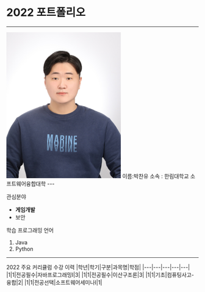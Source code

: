 # 2022 포트폴리오
---
<img src=pcu.jpg heihgt=300 width=300>
이름:박찬유
소속 : 한림대학교 소프트웨어융합대학
---


관심분야 
* **게임개발**
* 보안

학습 프로그래밍 언어
1. Java
2. Python

-----------

2022 주요 커리큘럼 수강 이력
|학년|학기|구분|과목명|학점|
|---|---|---|---|---|
|1|1|전공필수|자바프로그래밍I|3|
|1|1|전공필수|이산구조론|3|
|1|1|기초|컴퓨팅사고-융합|2|
|1|1|전공선택|소프트웨어세미나I|1|
